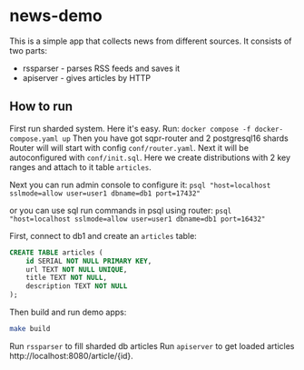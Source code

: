 # news-demo

This is a simple app that collects news from different sources. It consists of two parts:

- rssparser - parses RSS feeds and saves it
- apiserver - gives articles by HTTP

## How to run

First run sharded system. Here it's easy. Run:  `docker compose -f docker-compose.yaml up`
 Then you have got sqpr-router and 2 postgresql16 shards 
Router will will start with config `conf/router.yaml`. Next it will be autoconfigured with `conf/init.sql`. Here we create distributions with 2 key ranges and attach to it table `articles`.

Next you can run admin console to configure it:
`psql "host=localhost sslmode=allow user=user1 dbname=db1 port=17432"`

or you can use sql run commands in psql using router:
`psql "host=localhost sslmode=allow user=user1 dbname=db1 port=16432"`

First, connect to db1 and create an `articles` table:

```sql
CREATE TABLE articles (
    id SERIAL NOT NULL PRIMARY KEY,    
    url TEXT NOT NULL UNIQUE, 
    title TEXT NOT NULL,
    description TEXT NOT NULL
);
```

Then build and run demo apps:
```bash
make build
```
Run `rssparser` to fill sharded db articles
Run `apiserver` to get loaded articles http://localhost:8080/article/{id}.

